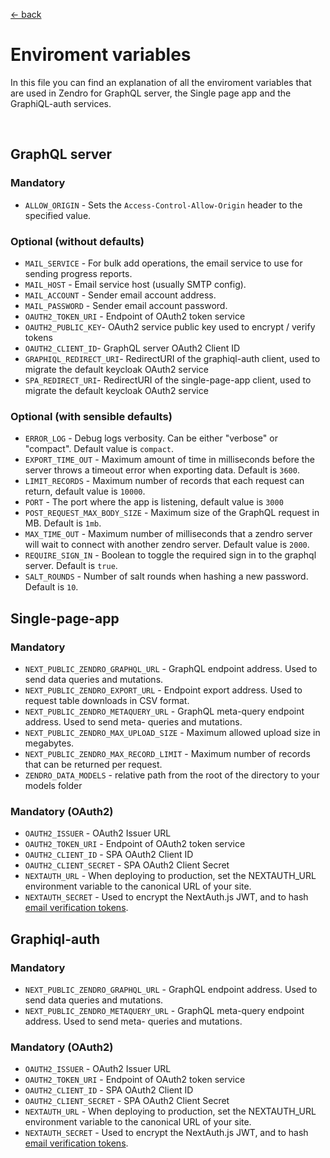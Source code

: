 [ &larr; back](setup_root.md)
<br/>
# Enviroment variables

In this file you can find an explanation of all the enviroment variables that are used in Zendro for GraphQL server, the Single page app and the GraphiQL-auth services.

 <br/>

## GraphQL server

### Mandatory
* `ALLOW_ORIGIN` - Sets the `Access-Control-Allow-Origin` header to the specified value.

### Optional (without defaults)
* `MAIL_SERVICE` - For bulk add operations, the email service to use for sending progress reports.
* `MAIL_HOST` - Email service host (usually SMTP config).
* `MAIL_ACCOUNT` - Sender email account address.
* `MAIL_PASSWORD` - Sender email account password.
* `OAUTH2_TOKEN_URI` - Endpoint of OAuth2 token service
* `OAUTH2_PUBLIC_KEY`- OAuth2 service public key used to encrypt / verify tokens
* `OAUTH2_CLIENT_ID`- GraphQL server OAuth2 Client ID
* `GRAPHIQL_REDIRECT_URI`- RedirectURI of the graphiql-auth client, used to migrate the default keycloak OAuth2 service
* `SPA_REDIRECT_URI`- RedirectURI of the single-page-app client, used to migrate the default keycloak OAuth2 service

### Optional (with sensible defaults)
* `ERROR_LOG` - Debug logs verbosity. Can be either "verbose" or "compact". Default value is `compact`.
* `EXPORT_TIME_OUT` - Maximum amount of time in milliseconds before the server throws a timeout error when exporting data. Default is `3600`.
* `LIMIT_RECORDS` - Maximum number of records that each request can return, default value is `10000`.
* `PORT` - The port where the app is listening, default value is `3000`
* `POST_REQUEST_MAX_BODY_SIZE` - Maximum size of the GraphQL request in MB. Default is `1mb`.
* `MAX_TIME_OUT` - Maximum number of milliseconds that a zendro server will wait to connect with another zendro server. Default value is `2000`.
* `REQUIRE_SIGN_IN` - Boolean to toggle the required sign in to the graphql server. Default is `true`.
* `SALT_ROUNDS` - Number of salt rounds when hashing a new password. Default is `10`.

## Single-page-app
### Mandatory
* `NEXT_PUBLIC_ZENDRO_GRAPHQL_URL` - GraphQL endpoint address. Used to send data queries and mutations.
* `NEXT_PUBLIC_ZENDRO_EXPORT_URL` - Endpoint export address. Used to request table downloads in CSV format.
* `NEXT_PUBLIC_ZENDRO_METAQUERY_URL` - GraphQL meta-query endpoint address. Used to send meta- queries and mutations.
* `NEXT_PUBLIC_ZENDRO_MAX_UPLOAD_SIZE` - Maximum allowed upload size in megabytes.
* `NEXT_PUBLIC_ZENDRO_MAX_RECORD_LIMIT` - Maximum number of records that can be returned per request.
* `ZENDRO_DATA_MODELS` - relative path from the root of the directory to your models folder

### Mandatory (OAuth2)
* `OAUTH2_ISSUER` - OAuth2 Issuer URL 
* `OAUTH2_TOKEN_URI` - Endpoint of OAuth2 token service 
* `OAUTH2_CLIENT_ID` - SPA OAuth2 Client ID
* `OAUTH2_CLIENT_SECRET` - SPA OAuth2 Client Secret
* `NEXTAUTH_URL` - When deploying to production, set the NEXTAUTH_URL environment variable to the canonical URL of your site.
* `NEXTAUTH_SECRET` - Used to encrypt the NextAuth.js JWT, and to hash [email verification tokens](https://next-auth.js.org/adapters/models#verification-token).

## Graphiql-auth
### Mandatory
* `NEXT_PUBLIC_ZENDRO_GRAPHQL_URL` - GraphQL endpoint address. Used to send data queries and mutations.
* `NEXT_PUBLIC_ZENDRO_METAQUERY_URL` - GraphQL meta-query endpoint address. Used to send meta- queries and mutations.

### Mandatory (OAuth2)
* `OAUTH2_ISSUER` - OAuth2 Issuer URL 
* `OAUTH2_TOKEN_URI` - Endpoint of OAuth2 token service 
* `OAUTH2_CLIENT_ID` - SPA OAuth2 Client ID
* `OAUTH2_CLIENT_SECRET` - SPA OAuth2 Client Secret
* `NEXTAUTH_URL` - When deploying to production, set the NEXTAUTH_URL environment variable to the canonical URL of your site.
* `NEXTAUTH_SECRET` - Used to encrypt the NextAuth.js JWT, and to hash [email verification tokens](https://next-auth.js.org/adapters/models#verification-token).
